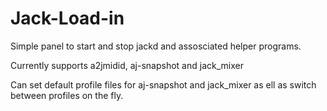 # Jack-Load-in

Simple panel to start and stop jackd and assosciated helper programs.

Currently supports a2jmidid, aj-snapshot and jack_mixer

Can set default profile files for aj-snapshot and jack_mixer as ell as switch between profiles on the fly.
